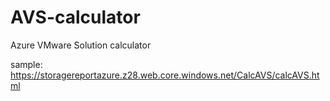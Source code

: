 # AVS-calculator
Azure VMware Solution calculator


sample: https://storagereportazure.z28.web.core.windows.net/CalcAVS/calcAVS.html

